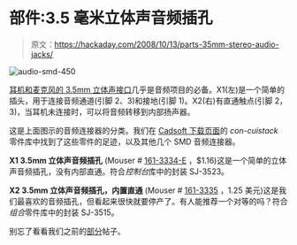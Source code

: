 # 部件:3.5 毫米立体声音频插孔

> 原文：<https://hackaday.com/2008/10/13/parts-35mm-stereo-audio-jacks/>

![](img/382a6fc2ca26ec4ccfabccf46e42475f.png "audio-smd-450")

[耳机和麦克风的 3.5mm 立体声接口](http://pinouts.ru/Home/Tele35s_pinout.shtml)几乎是音频项目的必备。X1(左)是一个简单的插头，用于连接音频通道(引脚 2、3)和接地(引脚 1)。X2(右)有直通触点(引脚 2，3)，当耳机未连接时，可以将音频转移到内部扬声器。

这是上面图示的音频连接器的分类。我们在 [Cadsoft 下载页面](http://cadsoft.de/cgi-bin/download.pl?page=/home/cadsoft/html_public/download.htm.en&dir=eagle/userfiles/libraries)的 *con-cuistack* 零件库中找到了这些零件的足迹，以及其他几个 SMD 音频连接器。

**X1 3.5mm 立体声音频插孔** (Mouser # [161-3334-E](http://www.mouser.com/Search/ProductDetail.aspx?R=161-3334-Evirtualkey11180000virtualkey161-3334-E) ，$1.16)这是一个简单的立体声音频插孔，没有内部直通。符合*控制台*库中的封装 SJ-3523。

**X2 3.5mm 立体声音频插孔，内置直通** (Mouser # [161-3335](http://www.mouser.com/Search/ProductDetail.aspx?R=161-3335virtualkey11180000virtualkey161-3335) ，1.25 美元)这是我们最喜欢的音频插孔，但看起来很快就要停产了。有人能推荐一个对等的吗？符合*组合*零件库中的封装 SJ-3515。

别忘了看看我们之前的[部分](http://hackaday.com/category/parts/)帖子。